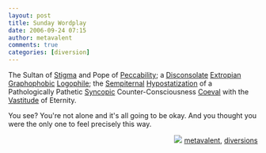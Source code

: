 ```yaml
---
layout: post
title: Sunday Wordplay
date: 2006-09-24 07:15
author: metavalent
comments: true
categories: [diversion]
---
```

The Sultan of <a href="http://dictionary.reference.com/browse/stigma">Stigma</a> and Pope of <a href="http://dictionary.reference.com/browse/peccability">Peccability</a>; a <a href="http://dictionary.reference.com/browse/disconsolate">Disconsolate</a> <a href="http://dictionary.reference.com/browse/extropian">Extropian</a> <a href="http://dictionary.reference.com/browse/graphophobia">Graphophobic</a> <a href="http://dictionary.reference.com/browse/logophile">Logophile</a>;  the <a href="http://dictionary.reference.com/browse/sempiternal">Sempiternal</a> <a href="http://dictionary.reference.com/browse/hypostatisation">Hypostatization</a> of a Pathologically Pathetic <a href="http://dictionary.reference.com/browse/syncopic">Syncopic</a> Counter-Consciousness <a href="http://dictionary.reference.com/browse/coeval">Coeval</a> with the <a href="http://dictionary.reference.com/browse/vastitude">Vastitude</a> of Eternity.

You see? You're not alone and it's all going to be okay. And you thought you were the only one to feel precisely this way.
<div align="right"><img border="0" src="http://metavalent.info/images/technorati.bug.10x10.jpg" /> <a rel="tag" href="http://technorati.com/tag/metavalent">metavalent</a>, <a rel="tag" href="http://technorati.com/tag/diversions">diversions</a></div>
<!-- //End Tags -->
